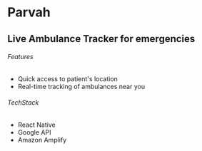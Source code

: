 # Parvah
## Live Ambulance Tracker for emergencies
###### Features
- Quick access to patient's location 
- Real-time tracking of ambulances near you

###### TechStack
- React Native
- Google API
- Amazon Amplify
